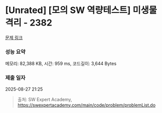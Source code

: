 # [Unrated] [모의 SW 역량테스트] 미생물 격리 - 2382 

[문제 링크](https://swexpertacademy.com/main/code/problem/problemDetail.do?contestProbId=AV597vbqAH0DFAVl) 

### 성능 요약

메모리: 82,388 KB, 시간: 959 ms, 코드길이: 3,644 Bytes

### 제출 일자

2025-08-27 21:25



> 출처: SW Expert Academy, https://swexpertacademy.com/main/code/problem/problemList.do